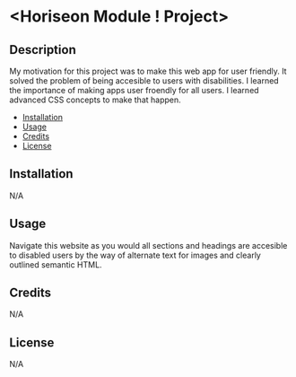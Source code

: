 # <Horiseon Module ! Project>

## Description

My motivation for this project was to make this web app for user friendly. It solved the problem of being accesible to users with disabilities. I learned the importance of making apps user froendly for all users. I learned advanced CSS concepts to make that happen.


- [Installation](#installation)
- [Usage](#usage)
- [Credits](#credits)
- [License](#license)

## Installation
N/A

## Usage
Navigate this website as you would all sections and headings are accesible to disabled users by the way of alternate text for images and clearly outlined semantic HTML.

## Credits

N/A

## License
N/A
